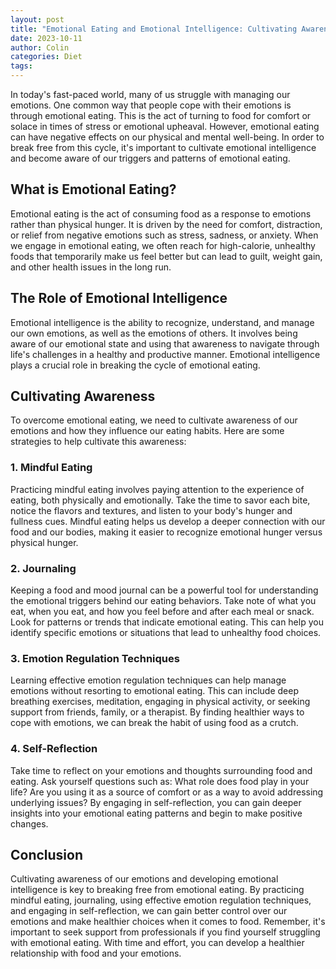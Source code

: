```yaml
---
layout: post
title: "Emotional Eating and Emotional Intelligence: Cultivating Awareness"
date: 2023-10-11
author: Colin
categories: Diet
tags: 
---
```


In today's fast-paced world, many of us struggle with managing our emotions. One common way that people cope with their emotions is through emotional eating. This is the act of turning to food for comfort or solace in times of stress or emotional upheaval. However, emotional eating can have negative effects on our physical and mental well-being. In order to break free from this cycle, it's important to cultivate emotional intelligence and become aware of our triggers and patterns of emotional eating. 

## What is Emotional Eating?

Emotional eating is the act of consuming food as a response to emotions rather than physical hunger. It is driven by the need for comfort, distraction, or relief from negative emotions such as stress, sadness, or anxiety. When we engage in emotional eating, we often reach for high-calorie, unhealthy foods that temporarily make us feel better but can lead to guilt, weight gain, and other health issues in the long run.

## The Role of Emotional Intelligence

Emotional intelligence is the ability to recognize, understand, and manage our own emotions, as well as the emotions of others. It involves being aware of our emotional state and using that awareness to navigate through life's challenges in a healthy and productive manner. Emotional intelligence plays a crucial role in breaking the cycle of emotional eating.

## Cultivating Awareness

To overcome emotional eating, we need to cultivate awareness of our emotions and how they influence our eating habits. Here are some strategies to help cultivate this awareness:

### 1. Mindful Eating

Practicing mindful eating involves paying attention to the experience of eating, both physically and emotionally. Take the time to savor each bite, notice the flavors and textures, and listen to your body's hunger and fullness cues. Mindful eating helps us develop a deeper connection with our food and our bodies, making it easier to recognize emotional hunger versus physical hunger.

### 2. Journaling

Keeping a food and mood journal can be a powerful tool for understanding the emotional triggers behind our eating behaviors. Take note of what you eat, when you eat, and how you feel before and after each meal or snack. Look for patterns or trends that indicate emotional eating. This can help you identify specific emotions or situations that lead to unhealthy food choices.

### 3. Emotion Regulation Techniques

Learning effective emotion regulation techniques can help manage emotions without resorting to emotional eating. This can include deep breathing exercises, meditation, engaging in physical activity, or seeking support from friends, family, or a therapist. By finding healthier ways to cope with emotions, we can break the habit of using food as a crutch.

### 4. Self-Reflection

Take time to reflect on your emotions and thoughts surrounding food and eating. Ask yourself questions such as: What role does food play in your life? Are you using it as a source of comfort or as a way to avoid addressing underlying issues? By engaging in self-reflection, you can gain deeper insights into your emotional eating patterns and begin to make positive changes.

## Conclusion

Cultivating awareness of our emotions and developing emotional intelligence is key to breaking free from emotional eating. By practicing mindful eating, journaling, using effective emotion regulation techniques, and engaging in self-reflection, we can gain better control over our emotions and make healthier choices when it comes to food. Remember, it's important to seek support from professionals if you find yourself struggling with emotional eating. With time and effort, you can develop a healthier relationship with food and your emotions.